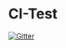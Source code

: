 # CI-Test

[![Gitter](https://badges.gitter.im/cchao/CI-Test.svg)](https://gitter.im/cchao/CI-Test?utm_source=badge&utm_medium=badge&utm_campaign=pr-badge&utm_content=badge)